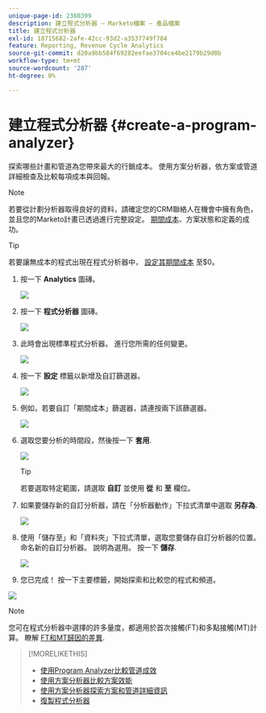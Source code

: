 ```yaml
---
unique-page-id: 2360399
description: 建立程式分析器 — Marketo檔案 — 產品檔案
title: 建立程式分析器
exl-id: 18715682-2afe-42cc-93d2-a3537749f784
feature: Reporting, Revenue Cycle Analytics
source-git-commit: d20a9bb584f69282eefae3704ce4be2179b29d0b
workflow-type: tm+mt
source-wordcount: '287'
ht-degree: 0%

---
```


# 建立程式分析器 {#create-a-program-analyzer}

探索哪些計畫和管道為您帶來最大的行銷成本。 使用方案分析器，依方案或管道詳細檢查及比較每項成本與回報。

>[!NOTE]
>
>若要從計劃分析器取得良好的資料，請確定您的CRM聯絡人在機會中擁有角色，並且您的Marketo計畫已透過進行完整設定。 [期間成本](/help/marketo/product-docs/reporting/revenue-cycle-analytics/revenue-tools/define-period-costs.md)、方案狀態和定義的成功。

>[!TIP]
>
>若要讓無成本的程式出現在程式分析器中， [設定其期間成本](/help/marketo/product-docs/reporting/revenue-cycle-analytics/revenue-tools/define-period-costs.md) 至$0。

1. 按一下 **Analytics** 圖磚。

   ![](assets/image2014-9-17-13-3a7-3a1.png)

1. 按一下 **程式分析器** 圖磚。

   ![](assets/program-analyzer-icon-hand.png)

1. 此時會出現標準程式分析器。 進行您所需的任何變更。

   ![](assets/image2016-10-31-15-3a3-3a9.png)

1. 按一下 **設定** 標籤以新增及自訂篩選器。

   ![](assets/image2016-10-31-15-3a25-3a57.png)

1. 例如，若要自訂「期間成本」篩選器，請連按兩下該篩選器。

   ![](assets/image2016-10-31-15-3a33-3a2.png)

1. 選取您要分析的時間段，然後按一下 **套用**.

   ![](assets/image2016-10-31-15-3a30-3a32.png)

   >[!TIP]
   >
   >若要選取特定範圍，請選取 **自訂** 並使用 **從** 和 **至** 欄位。

1. 如果要儲存新的自訂分析器，請在「分析器動作」下拉式清單中選取 **另存為**.

   ![](assets/image2016-10-31-15-3a5-3a8.png)

1. 使用「儲存至」和「資料夾」下拉式清單，選取您要儲存自訂分析器的位置。 命名新的自訂分析器。 說明為選用。 按一下 **儲存**.

   ![](assets/image2016-10-31-15-3a7-3a19.png)

1. 您已完成！ 按一下主要標籤，開始探索和比較您的程式和頻道。

![](assets/november-custom-report.png)

>[!NOTE]
>
>您可在程式分析器中選擇的許多量度，都適用於首次接觸(FT)和多點接觸(MT)計算。 瞭解 [FT和MT歸因的差異](/help/marketo/product-docs/reporting/revenue-cycle-analytics/revenue-tools/attribution/understanding-attribution.md).

>[!MORELIKETHIS]
>
>* [使用Program Analyzer比較管道成效](/help/marketo/product-docs/reporting/revenue-cycle-analytics/program-analytics/compare-channel-effectiveness-with-the-program-analyzer.md)
>* [使用方案分析器比較方案效能](/help/marketo/product-docs/reporting/revenue-cycle-analytics/program-analytics/compare-program-effectiveness-with-the-program-analyzer.md)
>* [使用方案分析器探索方案和管道詳細資訊](/help/marketo/product-docs/reporting/revenue-cycle-analytics/program-analytics/explore-program-and-channel-details-with-the-program-analyzer.md)
>* [復製程式分析器](/help/marketo/product-docs/reporting/revenue-cycle-analytics/program-analytics/clone-a-program-analyzer.md)
